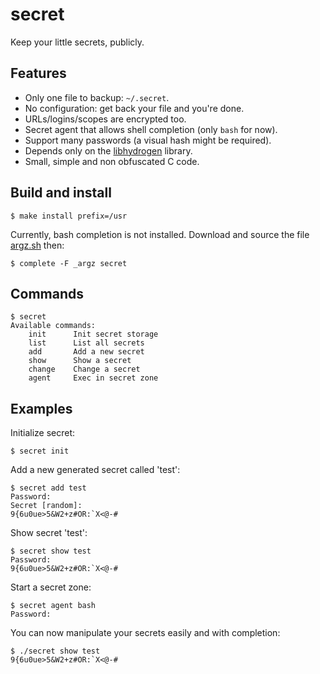 # secret

Keep your little secrets, publicly.

## Features

 - Only one file to backup: `~/.secret`.
 - No configuration: get back your file and you're done.
 - URLs/logins/scopes are encrypted too.
 - Secret agent that allows shell completion (only `bash` for now).
 - Support many passwords (a visual hash might be required).
 - Depends only on the [libhydrogen](https://libhydrogen.org/) library.
 - Small, simple and non obfuscated C code.

## Build and install

    $ make install prefix=/usr

Currently, bash completion is not installed. Download and source the file [argz.sh](argz/argz.sh) then:

    $ complete -F _argz secret

## Commands

    $ secret
    Available commands:
        init      Init secret storage
        list      List all secrets
        add       Add a new secret
        show      Show a secret
        change    Change a secret
        agent     Exec in secret zone

## Examples

Initialize secret:

    $ secret init

Add a new generated secret called 'test':

    $ secret add test
    Password:
    Secret [random]:
    9{6u0ue>5&W2+z#OR:`X<@-#

Show secret 'test':

    $ secret show test
    Password:
    9{6u0ue>5&W2+z#OR:`X<@-#

Start a secret zone:

    $ secret agent bash
    Password:

You can now manipulate your secrets easily and with completion:

    $ ./secret show test
    9{6u0ue>5&W2+z#OR:`X<@-#

